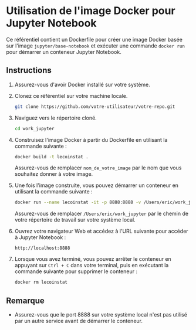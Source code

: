 # Utilisation de l'image Docker pour Jupyter Notebook

Ce référentiel contient un Dockerfile pour créer une image Docker basée sur l'image `jupyter/base-notebook` et exécuter une commande `docker run` pour démarrer un conteneur Jupyter Notebook.

## Instructions

1. Assurez-vous d'avoir Docker installé sur votre système.
2. Clonez ce référentiel sur votre machine locale.

    ```bash
    git clone https://github.com/votre-utilisateur/votre-repo.git
    ```

3. Naviguez vers le répertoire cloné.

    ```bash
    cd work_jupyter
    ```

4. Construisez l'image Docker à partir du Dockerfile en utilisant la commande suivante :

    ```bash
    docker build -t lecoinstat .
    ```

    Assurez-vous de remplacer `nom_de_votre_image` par le nom que vous souhaitez donner à votre image.

5. Une fois l'image construite, vous pouvez démarrer un conteneur en utilisant la commande suivante :

    ```bash
    docker run --name lecoinstat -it -p 8888:8888 -v /Users/eric/work_jupyter:/home/jovyan/work lecoinstat
    ```

    Assurez-vous de remplacer `/Users/eric/work_jupyter` par le chemin de votre répertoire de travail sur votre système local.

6. Ouvrez votre navigateur Web et accédez à l'URL suivante pour accéder à Jupyter Notebook :

    ```
    http://localhost:8888
    ```

7. Lorsque vous avez terminé, vous pouvez arrêter le conteneur en appuyant sur `Ctrl + C` dans votre terminal, puis en exécutant la commande suivante pour supprimer le conteneur :

    ```bash
    docker rm lecoinstat
    ```

## Remarque

- Assurez-vous que le port 8888 sur votre système local n'est pas utilisé par un autre service avant de démarrer le conteneur.
